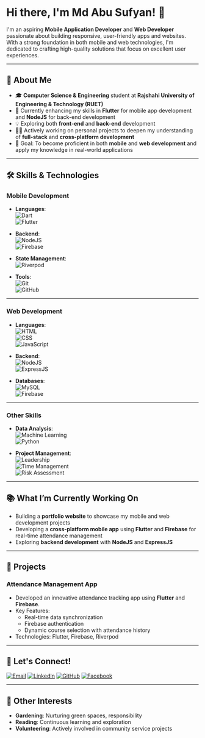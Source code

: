# Hi there, I'm Md Abu Sufyan! 👋 

I'm an aspiring **Mobile Application Developer** and **Web Developer** passionate about building responsive, user-friendly apps and websites. With a strong foundation in both mobile and web technologies, I'm dedicated to crafting high-quality solutions that focus on excellent user experiences.

---

## 🚀 **About Me**

- 🎓 **Computer Science & Engineering** student at **Rajshahi University of Engineering & Technology (RUET)**  
- 🌱 Currently enhancing my skills in **Flutter** for mobile app development and **NodeJS** for back-end development  
- 💡 Exploring both **front-end** and **back-end** development  
- 👨‍💻 Actively working on personal projects to deepen my understanding of **full-stack** and **cross-platform development**  
- 🎯 Goal: To become proficient in both **mobile** and **web development** and apply my knowledge in real-world applications  

---
  ## 🛠️ Skills & Technologies

### **Mobile Development**  
- **Languages**:  
  ![Dart](Tech_Social_Assets/assets/tech/Dart.svg)  
  ![Flutter](Tech_Social_Assets/assets/tech/Flutter.svg)

- **Backend**:  
  ![NodeJS](tech-asset/tech/NodeJS.svg)  
  ![Firebase](tech-asset/tech/Firebase.svg)

- **State Management**:  
  ![Riverpod](tech-asset/tech/Riverpod.svg)

- **Tools**:  
  ![Git](tech-asset/tech/Git.svg)  
  ![GitHub](tech-asset/tech/GitHub.svg)

---

### **Web Development**  
- **Languages**:  
  ![HTML](tech-asset/tech/HTML.svg)  
  ![CSS](tech-asset/tech/CSS.svg)  
  ![JavaScript](tech-asset/tech/JavaScript.svg)

- **Backend**:  
  ![NodeJS](tech-asset/tech/NodeJS.svg)  
  ![ExpressJS](tech-asset/tech/ExpressJS.svg)

- **Databases**:  
  ![MySQL](tech-asset/tech/MySQL.svg)  
  ![Firebase](tech-asset/tech/Firebase.svg)

---

### **Other Skills**  
- **Data Analysis**:  
  ![Machine Learning](tech-asset/tech/MachineLearning.svg)  
  ![Python](tech-asset/tech/Python.svg)  

- **Project Management**:  
  ![Leadership](tech-asset/tech/Leadership.svg)  
  ![Time Management](tech-asset/tech/TimeManagement.svg)  
  ![Risk Assessment](tech-asset/tech/RiskAssessment.svg)



---

## 📚 **What I’m Currently Working On**

- Building a **portfolio website** to showcase my mobile and web development projects  
- Developing a **cross-platform mobile app** using **Flutter** and **Firebase** for real-time attendance management  
- Exploring **backend development** with **NodeJS** and **ExpressJS**  

---

## 🔗 **Projects**

### **Attendance Management App**  
- Developed an innovative attendance tracking app using **Flutter** and **Firebase**.  
- Key Features:
  - Real-time data synchronization
  - Firebase authentication
  - Dynamic course selection with attendance history  
- Technologies: Flutter, Firebase, Riverpod  

---

## 💬 **Let's Connect!**

[![Email](https://img.shields.io/badge/Email-abusufyan.cse20@gmail.com-blue?style=flat&logo=gmail)](mailto:abusufyan.cse20@gmail.com)  [![LinkedIn](https://img.shields.io/badge/LinkedIn-Md_Abu_Sufyan-blue?style=flat&logo=linkedin)](https://www.linkedin.com/in/md-abu-sufyan-2a14b91a6/)  [![GitHub](https://img.shields.io/badge/GitHub-sufyan--github-black?style=flat&logo=github)](https://github.com/sufyan-github)  [![Facebook](https://img.shields.io/badge/Facebook-Md_Abu_Sufyan-1877F2?style=flat&logo=facebook)](https://www.facebook.com/AbuSufyan.RUET)


---

## 🎯 **Other Interests**

- **Gardening**: Nurturing green spaces, responsibility  
- **Reading**: Continuous learning and exploration  
- **Volunteering**: Actively involved in community service projects  
